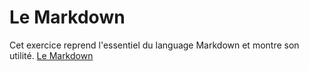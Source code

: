 # Le Markdown

Cet exercice reprend l'essentiel du language Markdown et montre son utilité.
[Le Markdown](https://pierreweets.github.io/Markdown/)
